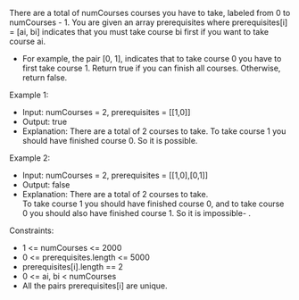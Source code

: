 There are a total of numCourses courses you have to take, labeled from 0 to numCourses - 1. You are given an array prerequisites where prerequisites[i] = [ai, bi] indicates that you must take course bi first if you want to take course ai.

- For example, the pair [0, 1], indicates that to take course 0 you have to first take course 1.
Return true if you can finish all courses. Otherwise, return false.

Example 1:
- Input: numCourses = 2, prerequisites = [[1,0]]
- Output: true
- Explanation: There are a total of 2 courses to take.
To take course 1 you should have finished course 0. So it is possible.

Example 2:
- Input: numCourses = 2, prerequisites = [[1,0],[0,1]]
- Output: false
- Explanation: There are a total of 2 courses to take.<br>
To take course 1 you should have finished course 0, and to take course 0 you should also have finished course 1. So it is impossible- .


Constraints:
- 1 <= numCourses <= 2000
- 0 <= prerequisites.length <= 5000
- prerequisites[i].length == 2
- 0 <= ai, bi < numCourses
- All the pairs prerequisites[i] are unique.